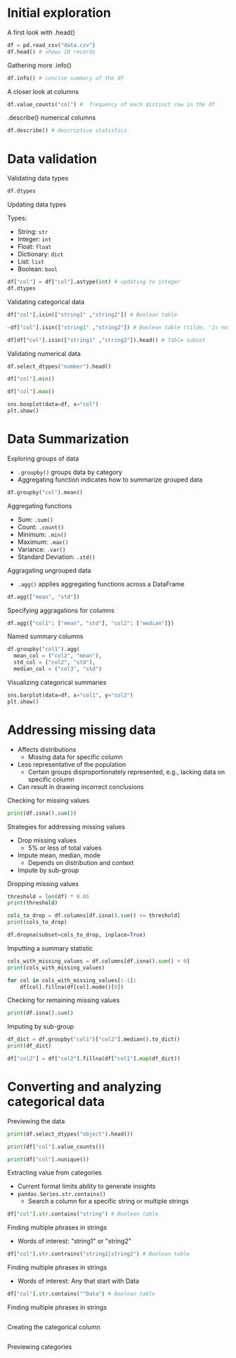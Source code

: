 # Initial exploration

A first look with .head()
```python
df = pd.read_csv("data.csv")
df.head() # shows 10 records
```
Gathering more .info()
```python
df.info() # concise summary of the df
```
A closer look at columns
```python
df.value_counts("col") #  frequency of each distinct row in the df
```
.describe() numerical columns
```python
df.describe() # descriptive statistics
```

# Data validation
Validating data types
```python
df.dtypes
```
Updating data types

Types:
- String: `str`
- Integer: `int`
- Float: `float`
- Dictionary: `dict`
- List: `list`
- Boolean: `bool`
```python
df["col"] = df["col"].astype(int) # updating to integer
df.dtypes
```
Validating categorical data
```python
df["col"].isin(["string1" ,"string2"]) # Boolean table

~df["col"].isin(["string1" ,"string2"]) # Boolean table (tilde; 'is not in')

df[df["col"].isin(["string1" ,"string2"]).head() # Table subset
```
Validating numerical data
```python
df.select_dtypes("number").head()

df["col"].min()

df["col"].max()

sns.boxplot(data=df, x="col")
plt.show()
```

# Data Summarization
Exploring groups of data
- `.groupby()` groups data by category
- Aggregating function indicates how to summarize grouped data
```python
df.groupby("col").mean()
```
Aggregating functions
- Sum: `.sum()`
- Count: `.count()`
- Minimum: `.min()`
- Maximum: `.max()`
- Variance: `.var()`
- Standard Deviation: `.std()`

Aggragating ungrouped data
- `.agg()` applies aggregating functions across a DataFrame
```python
df.agg(["mean", "std"])
```
Specifying aggragations for columns
```python
df.agg({"col1": ["mean", "std"], "col2": ["median"]})
```
Named summary columns
```python
df.groupby("col1").agg(
  mean_col = ("col2", "mean"),
  std_col = ("col2", "std"),
  median_col = ("col3", "std")
```
Visualizing categorical summaries
```python
sns.barplot(data=df, x="col1", y="col2")
plt.show()
```

# Addressing missing data
- Affects distributions
  - Missing data for specific column
- Less representative of the population
  - Certain groups disproportionately represented, e.g., lacking data on specific column
- Can result in drawing incorrect conclusions

Checking for missing values
```python
print(df.isna().sum())
```

Strategies for addressing missing values
- Drop missing values
  - 5% or less of total values
- Impute mean, median, mode
  - Depends on distribution and context
- Impute by sub-group

Dropping missing values
```python
threshold = len(df) * 0.05
print(threshold)

cols_to_drop = df.columns[df.isna().sum() <= threshold]
print(cols_to_drop)

df.dropna(subset=cols_to_drop, inplace=True)
```
Imputting a summary statistic
```python
cols_with_missing_values = df.columns[df.isna().sum() > 0]
print(cols_with_missing_values)

for col in cols_with_missing_values[:-1]:
    df[col].fillna(df[col].mode()[0])
```
Checking for remaining missing values
```python
print(df.isna().sum()
```
Imputing by sub-group
```python
df_dict = df.groupby("col1")["col2"].median().to_dict()
print(df_dict)

df["col2"] = df["col2"].fillna(df["col1"].map(df_dict))
```

# Converting and analyzing categorical data
Previewing the data
```python
print(df.select_dtypes("object").head())

print(df["col"].value_counts())

print(df["col"].nunique())
```
Extracting value from categories
- Current format limits ability to generate insights
- `pandas.Series.str.contains()`
  - Search a column for a specific string or multiple strings
```python
df["col"].str.contains("string") # Boolean table
```
Finding multiple phrases in strings
- Words of interest: "string1" or "string2"
```python
df["col"].str.contrains("string1|string2") # Boolean table
```
Finding multiple phrases in strings
- Words of interest: Any that start with Data
```python
df["col"].str.contains("^Data") # Boolean table
```
Finding multiple phrases in strings
```python

```
Creating the categorical column
```python

```
Previewing categories
```python

```
